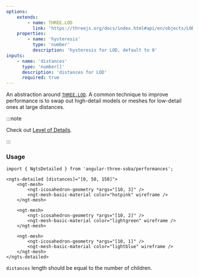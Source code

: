 ```yaml
---
options:
    extends:
        - name: THREE.LOD
          link: 'https://threejs.org/docs/index.html#api/en/objects/LOD'
    properties:
        - name: 'hysteresis'
          type: 'number'
          description: 'hysteresis for LOD, default to 0'
inputs:
    - name: 'distances'
      type: 'number[]'
      description: 'distances for LOD'
      required: true
---
```


An abstraction around [`THREE.LOD`](https://threejs.org/docs/index.html#api/en/objects/LOD). A common technique to improve performance is to swap out high-detail models or meshes for low-detail ones at large distances.

:::note

Check out [Level of Details](/learn/advanced/performance/lod).

:::

### Usage

```angular-ts
import { NgtsDetailed } from 'angular-three-soba/performances';
```

```angular-html
<ngts-detailed [distances]="[0, 50, 150]">
    <ngt-mesh>
        <ngt-icosahedron-geometry *args="[10, 3]" />
        <ngt-mesh-basic-material color="hotpink" wireframe />
    </ngt-mesh>

    <ngt-mesh>
        <ngt-icosahedron-geometry *args="[10, 2]" />
        <ngt-mesh-basic-material color="lightgreen" wireframe />
    </ngt-mesh>

    <ngt-mesh>
        <ngt-icosahedron-geometry *args="[10, 1]" />
        <ngt-mesh-basic-material color="lightblue" wireframe />
    </ngt-mesh>
</ngts-detailed>
```

`distances` length should be equal to the number of children.
